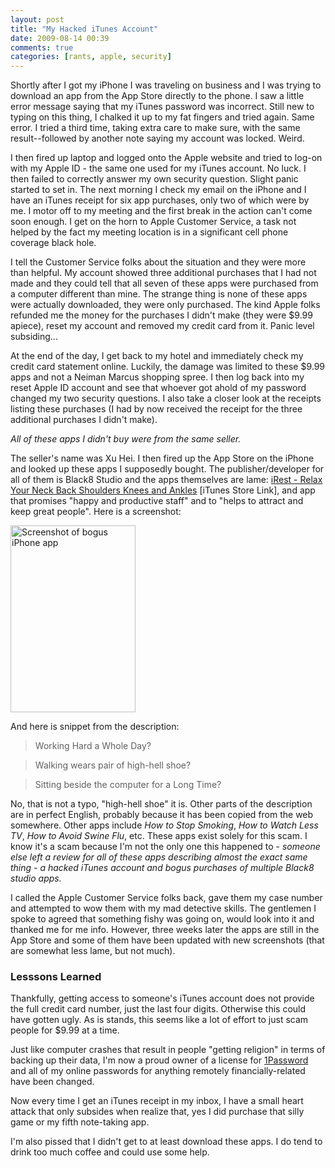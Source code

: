 ```yaml
---
layout: post  
title: "My Hacked iTunes Account"  
date: 2009-08-14 00:39  
comments: true  
categories: [rants, apple, security]
---
```


Shortly after I got my iPhone I was traveling on business and I was trying to download an app from the App Store directly to the phone. I saw a little error message saying that my iTunes password was incorrect. Still new to typing on this thing, I chalked it up to my fat fingers and tried again. Same error. I tried a third time, taking extra care to make sure, with the same result--followed by another note saying my account was locked. Weird.

I then fired up laptop and logged onto the Apple website and tried to log-on with my Apple ID - the same one used for my iTunes account. No luck. I then failed to correctly answer my own security question. Slight panic started to set in. The next morning I check my email on the iPhone and I have an iTunes receipt for six app purchases, only two of which were by me. I motor off to my meeting and the first break in the action can't come soon enough. I get on the horn to Apple Customer Service, a task not helped by the fact my meeting location is in a significant cell phone coverage black hole.

I tell the Customer Service folks about the situation and they were more than helpful. My account showed three additional purchases that I had not made and they could tell that all seven of these apps were purchased from a computer different than mine. The strange thing is none of these apps were actually downloaded, they were only purchased. The kind Apple folks refunded me the money for the purchases I didn't make (they were $9.99 apiece), reset my account and removed my credit card from it. Panic level subsiding...

At the end of the day, I get back to my hotel and immediately check my credit card statement online. Luckily, the damage was limited to these $9.99 apps and not a Neiman Marcus shopping spree. I then log back into my reset Apple ID account and see that whoever got ahold of my password changed my two security questions. I also take a closer look at the receipts listing these purchases (I had by now received the receipt for the three additional purchases I didn't make).

_All of these apps I didn't buy were from the same seller._

The seller's name was Xu Hei. I then fired up the App Store on the iPhone and looked up these apps I supposedly bought. The publisher/developer for all of them is Black8 Studio and the apps themselves are lame: [iRest - Relax Your Neck Back Shoulders Knees and Ankles][1] [iTunes Store Link], and app that promises "happy and productive staff" and to "helps to attract and keep great people". Here is a screenshot: 

<img src="http://www.nealsheeran.com/images/iphoneapp1.jpg" width="200" height="299" alt="Screenshot of bogus iPhone app" />

And here is snippet from the description:

>Working Hard a Whole Day?

>Walking wears pair of high-hell shoe? 

>Sitting beside the computer for a Long Time?

No, that is not a typo, "high-hell shoe" it is. Other parts of the description are in perfect English, probably because it has been copied from the web somewhere. Other apps include _How to Stop Smoking_, _How to Watch Less TV_, _How to Avoid Swine Flu_, etc. These apps exist solely for this scam. I know it's a scam because I'm not the only one this happened to - _someone else left a review for all of these apps describing almost the exact same thing - a hacked iTunes account and bogus purchases of multiple Black8 studio apps._ 

I called the Apple Customer Service folks back, gave them my case number and attempted to wow them with my mad detective skills. The gentlemen I spoke to agreed that something fishy was going on, would look into it and thanked me for me info. However, three weeks later the apps are still in the App Store and some of them have been updated with new screenshots (that are somewhat less lame, but not much).

### Lesssons Learned

Thankfully, getting access to someone's iTunes account does not provide the full credit card number, just the last four digits. Otherwise this could have gotten ugly. As is stands, this seems like a lot of effort to just scam people for $9.99 at a time.

Just like computer crashes that result in people "getting religion" in terms of backing up their data, I'm now a proud owner of a license for [1Password][2] and all of my online passwords for anything remotely financially-related have been changed.

Now every time I get an iTunes receipt in my inbox, I have a small heart attack that only subsides when realize that, yes I did purchase that silly game or my fifth note-taking app.

I'm also pissed that I didn't get to at least download these apps. I do tend to drink too much coffee and could use some help.

[1]: http://itunes.apple.com/WebObjects/MZStore.woa/wa/viewSoftware?id=315104703&mt=8
[2]: http://agilewebsolutions.com/products/1Password

